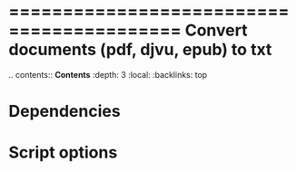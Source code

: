 ==========================================
Convert documents (pdf, djvu, epub) to txt
==========================================
.. contents:: **Contents**
   :depth: 3
   :local:
   :backlinks: top

Dependencies
============

Script options
==============
